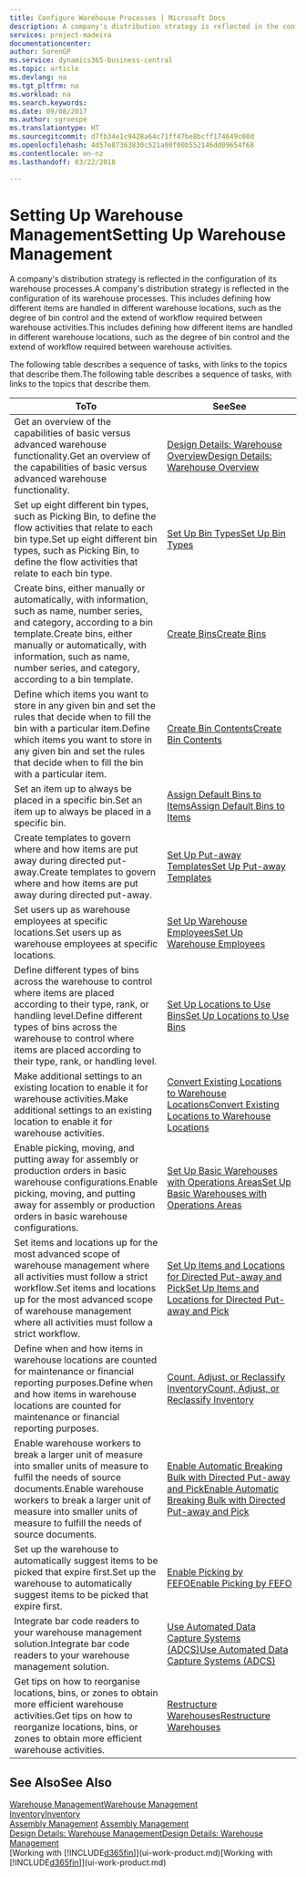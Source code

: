 ```yaml
---
title: Configure Warehouse Processes | Microsoft Docs
description: A company's distribution strategy is reflected in the configuration of its warehouse processes. This includes defining how different items are handled in different warehouse locations, such as the degree of bin control and the extend of workflow required between warehouse activities.
services: project-madeira
documentationcenter: 
author: SorenGP
ms.service: dynamics365-business-central
ms.topic: article
ms.devlang: na
ms.tgt_pltfrm: na
ms.workload: na
ms.search.keywords: 
ms.date: 09/08/2017
ms.author: sgroespe
ms.translationtype: HT
ms.sourcegitcommit: d7fb34e1c9428a64c71ff47be8bcff174649c00d
ms.openlocfilehash: 4d57e87363830c521a90f00b552146dd09654f68
ms.contentlocale: en-nz
ms.lasthandoff: 03/22/2018

---
```

# <a name="setting-up-warehouse-management"></a><span data-ttu-id="b0c34-104">Setting Up Warehouse Management</span><span class="sxs-lookup"><span data-stu-id="b0c34-104">Setting Up Warehouse Management</span></span>
<span data-ttu-id="b0c34-105">A company's distribution strategy is reflected in the configuration of its warehouse processes.</span><span class="sxs-lookup"><span data-stu-id="b0c34-105">A company's distribution strategy is reflected in the configuration of its warehouse processes.</span></span> <span data-ttu-id="b0c34-106">This includes defining how different items are handled in different warehouse locations, such as the degree of bin control and the extend of workflow required between warehouse activities.</span><span class="sxs-lookup"><span data-stu-id="b0c34-106">This includes defining how different items are handled in different warehouse locations, such as the degree of bin control and the extend of workflow required between warehouse activities.</span></span>  

 <span data-ttu-id="b0c34-107">The following table describes a sequence of tasks, with links to the topics that describe them.</span><span class="sxs-lookup"><span data-stu-id="b0c34-107">The following table describes a sequence of tasks, with links to the topics that describe them.</span></span>   

|<span data-ttu-id="b0c34-108">**To**</span><span class="sxs-lookup"><span data-stu-id="b0c34-108">**To**</span></span>|<span data-ttu-id="b0c34-109">**See**</span><span class="sxs-lookup"><span data-stu-id="b0c34-109">**See**</span></span>|  
|------------|-------------|  
|<span data-ttu-id="b0c34-110">Get an overview of the capabilities of basic versus advanced warehouse functionality.</span><span class="sxs-lookup"><span data-stu-id="b0c34-110">Get an overview of the capabilities of basic versus advanced warehouse functionality.</span></span>|[<span data-ttu-id="b0c34-111">Design Details: Warehouse Overview</span><span class="sxs-lookup"><span data-stu-id="b0c34-111">Design Details: Warehouse Overview</span></span>](design-details-warehouse-overview.md)|  
|<span data-ttu-id="b0c34-112">Set up eight different bin types, such as Picking Bin, to define the flow activities that relate to each bin type.</span><span class="sxs-lookup"><span data-stu-id="b0c34-112">Set up eight different bin types, such as Picking Bin, to define the flow activities that relate to each bin type.</span></span>|[<span data-ttu-id="b0c34-113">Set Up Bin Types</span><span class="sxs-lookup"><span data-stu-id="b0c34-113">Set Up Bin Types</span></span>](warehouse-how-to-set-up-bin-types.md)|  
|<span data-ttu-id="b0c34-114">Create bins, either manually or automatically, with information, such as name, number series, and category, according to a bin template.</span><span class="sxs-lookup"><span data-stu-id="b0c34-114">Create bins, either manually or automatically, with information, such as name, number series, and category, according to a bin template.</span></span>|[<span data-ttu-id="b0c34-115">Create Bins</span><span class="sxs-lookup"><span data-stu-id="b0c34-115">Create Bins</span></span>](warehouse-how-to-create-individual-bins.md)|  
|<span data-ttu-id="b0c34-116">Define which items you want to store in any given bin and set the rules that decide when to fill the bin with a particular item.</span><span class="sxs-lookup"><span data-stu-id="b0c34-116">Define which items you want to store in any given bin and set the rules that decide when to fill the bin with a particular item.</span></span>|[<span data-ttu-id="b0c34-117">Create Bin Contents</span><span class="sxs-lookup"><span data-stu-id="b0c34-117">Create Bin Contents</span></span>](warehouse-how-to-set-up-bin-contents.md)|  
|<span data-ttu-id="b0c34-118">Set an item up to always be placed in a specific bin.</span><span class="sxs-lookup"><span data-stu-id="b0c34-118">Set an item up to always be placed in a specific bin.</span></span>|[<span data-ttu-id="b0c34-119">Assign Default Bins to Items</span><span class="sxs-lookup"><span data-stu-id="b0c34-119">Assign Default Bins to Items</span></span>](warehouse-how-to-assign-default-bins-to-items.md)|
|<span data-ttu-id="b0c34-120">Create templates to govern where and how items are put away during directed put-away.</span><span class="sxs-lookup"><span data-stu-id="b0c34-120">Create templates to govern where and how items are put away during directed put-away.</span></span>|[<span data-ttu-id="b0c34-121">Set Up Put-away Templates</span><span class="sxs-lookup"><span data-stu-id="b0c34-121">Set Up Put-away Templates</span></span>](warehouse-how-to-set-up-put-away-templates.md)|
|<span data-ttu-id="b0c34-122">Set users up as warehouse employees at specific locations.</span><span class="sxs-lookup"><span data-stu-id="b0c34-122">Set users up as warehouse employees at specific locations.</span></span>|[<span data-ttu-id="b0c34-123">Set Up Warehouse Employees</span><span class="sxs-lookup"><span data-stu-id="b0c34-123">Set Up Warehouse Employees</span></span>](warehouse-how-to-set-up-warehouse-employees.md)|
|<span data-ttu-id="b0c34-124">Define different types of bins across the warehouse to control where items are placed according to their type, rank, or handling level.</span><span class="sxs-lookup"><span data-stu-id="b0c34-124">Define different types of bins across the warehouse to control where items are placed according to their type, rank, or handling level.</span></span>|[<span data-ttu-id="b0c34-125">Set Up Locations to Use Bins</span><span class="sxs-lookup"><span data-stu-id="b0c34-125">Set Up Locations to Use Bins</span></span>](warehouse-how-to-set-up-locations-to-use-bins.md)|
|<span data-ttu-id="b0c34-126">Make additional settings to an existing location to enable it for warehouse activities.</span><span class="sxs-lookup"><span data-stu-id="b0c34-126">Make additional settings to an existing location to enable it for warehouse activities.</span></span>|[<span data-ttu-id="b0c34-127">Convert Existing Locations to Warehouse Locations</span><span class="sxs-lookup"><span data-stu-id="b0c34-127">Convert Existing Locations to Warehouse Locations</span></span>](warehouse-how-to-convert-existing-locations-to-warehouse-locations.md)|
|<span data-ttu-id="b0c34-128">Enable picking, moving, and putting away for assembly or production orders in basic warehouse configurations.</span><span class="sxs-lookup"><span data-stu-id="b0c34-128">Enable picking, moving, and putting away for assembly or production orders in basic warehouse configurations.</span></span>|[<span data-ttu-id="b0c34-129">Set Up Basic Warehouses with Operations Areas</span><span class="sxs-lookup"><span data-stu-id="b0c34-129">Set Up Basic Warehouses with Operations Areas</span></span>](warehouse-how-to-set-up-basic-warehouses-with-operations-areas.md)|  
|<span data-ttu-id="b0c34-130">Set items and locations up for the most advanced scope of warehouse management where all activities must follow a strict workflow.</span><span class="sxs-lookup"><span data-stu-id="b0c34-130">Set items and locations up for the most advanced scope of warehouse management where all activities must follow a strict workflow.</span></span>|[<span data-ttu-id="b0c34-131">Set Up Items and Locations for Directed Put-away and Pick</span><span class="sxs-lookup"><span data-stu-id="b0c34-131">Set Up Items and Locations for Directed Put-away and Pick</span></span>](warehouse-how-to-set-up-items-for-directed-put-away-and-pick.md)|  
|<span data-ttu-id="b0c34-132">Define when and how items in warehouse locations are counted for maintenance or financial reporting purposes.</span><span class="sxs-lookup"><span data-stu-id="b0c34-132">Define when and how items in warehouse locations are counted for maintenance or financial reporting purposes.</span></span>|[<span data-ttu-id="b0c34-133">Count, Adjust, or Reclassify Inventory</span><span class="sxs-lookup"><span data-stu-id="b0c34-133">Count, Adjust, or Reclassify Inventory</span></span>](inventory-how-count-adjust-reclassify.md)|
|<span data-ttu-id="b0c34-134">Enable warehouse workers to break a larger unit of measure into smaller units of measure to fulfil the needs of source documents.</span><span class="sxs-lookup"><span data-stu-id="b0c34-134">Enable warehouse workers to break a larger unit of measure into smaller units of measure to fulfill the needs of source documents.</span></span>|[<span data-ttu-id="b0c34-135">Enable Automatic Breaking Bulk with Directed Put-away and Pick</span><span class="sxs-lookup"><span data-stu-id="b0c34-135">Enable Automatic Breaking Bulk with Directed Put-away and Pick</span></span>](warehouse-enable-automatic-breaking-bulk-with-directed-put-away-and-pick.md)|  
|<span data-ttu-id="b0c34-136">Set up the warehouse to automatically suggest items to be picked that expire first.</span><span class="sxs-lookup"><span data-stu-id="b0c34-136">Set up the warehouse to automatically suggest items to be picked that expire first.</span></span>|[<span data-ttu-id="b0c34-137">Enable Picking by FEFO</span><span class="sxs-lookup"><span data-stu-id="b0c34-137">Enable Picking by FEFO</span></span>](warehouse-picking-by-fefo.md)|
|<span data-ttu-id="b0c34-138">Integrate bar code readers to your warehouse management solution.</span><span class="sxs-lookup"><span data-stu-id="b0c34-138">Integrate bar code readers to your warehouse management solution.</span></span>|[<span data-ttu-id="b0c34-139">Use Automated Data Capture Systems (ADCS)</span><span class="sxs-lookup"><span data-stu-id="b0c34-139">Use Automated Data Capture Systems (ADCS)</span></span>](warehouse-use-automated-data-capture-systems-adcs.md)|  
|<span data-ttu-id="b0c34-140">Get tips on how to reorganise locations, bins, or zones to obtain more efficient warehouse activities.</span><span class="sxs-lookup"><span data-stu-id="b0c34-140">Get tips on how to reorganize locations, bins, or zones to obtain more efficient warehouse activities.</span></span>|[<span data-ttu-id="b0c34-141">Restructure Warehouses</span><span class="sxs-lookup"><span data-stu-id="b0c34-141">Restructure Warehouses</span></span>](warehouse-how-to-restructure-warehouses.md)|  

## <a name="see-also"></a><span data-ttu-id="b0c34-142">See Also</span><span class="sxs-lookup"><span data-stu-id="b0c34-142">See Also</span></span>  
[<span data-ttu-id="b0c34-143">Warehouse Management</span><span class="sxs-lookup"><span data-stu-id="b0c34-143">Warehouse Management</span></span>](warehouse-manage-warehouse.md)  
[<span data-ttu-id="b0c34-144">Inventory</span><span class="sxs-lookup"><span data-stu-id="b0c34-144">Inventory</span></span>](inventory-manage-inventory.md)  
<span data-ttu-id="b0c34-145">[Assembly Management](assembly-assemble-items.md)  </span><span class="sxs-lookup"><span data-stu-id="b0c34-145">[Assembly Management](assembly-assemble-items.md)  </span></span>  
[<span data-ttu-id="b0c34-146">Design Details: Warehouse Management</span><span class="sxs-lookup"><span data-stu-id="b0c34-146">Design Details: Warehouse Management</span></span>](design-details-warehouse-management.md)  
<span data-ttu-id="b0c34-147">[Working with [!INCLUDE[d365fin](includes/d365fin_md.md)]](ui-work-product.md)</span><span class="sxs-lookup"><span data-stu-id="b0c34-147">[Working with [!INCLUDE[d365fin](includes/d365fin_md.md)]](ui-work-product.md)</span></span>

